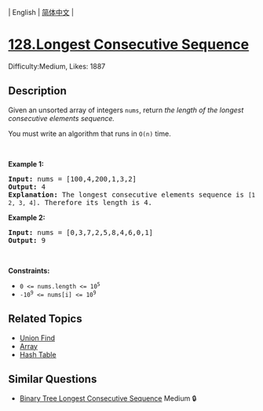 
| English | [简体中文](problem_zh.md) |

# [128.Longest Consecutive Sequence](https://leetcode.com/problems/longest-consecutive-sequence/)
Difficulty:Medium, Likes: 1887

## Description

<p>Given an unsorted array of integers <code>nums</code>, return <em>the length of the longest consecutive elements sequence.</em></p>

<p>You must write an algorithm that runs in&nbsp;<code>O(n)</code>&nbsp;time.</p>

<p>&nbsp;</p>
<p><strong class="example">Example 1:</strong></p>

<pre>
<strong>Input:</strong> nums = [100,4,200,1,3,2]
<strong>Output:</strong> 4
<strong>Explanation:</strong> The longest consecutive elements sequence is <code>[1, 2, 3, 4]</code>. Therefore its length is 4.
</pre>

<p><strong class="example">Example 2:</strong></p>

<pre>
<strong>Input:</strong> nums = [0,3,7,2,5,8,4,6,0,1]
<strong>Output:</strong> 9
</pre>

<p>&nbsp;</p>
<p><strong>Constraints:</strong></p>

<ul>
	<li><code>0 &lt;= nums.length &lt;= 10<sup>5</sup></code></li>
	<li><code>-10<sup>9</sup> &lt;= nums[i] &lt;= 10<sup>9</sup></code></li>
</ul>


## Related Topics

- [Union Find](https://leetcode.com/tag/union-find/)
- [Array](https://leetcode.com/tag/array/)
- [Hash Table](https://leetcode.com/tag/hash-table/)

## Similar Questions

- [Binary Tree Longest Consecutive Sequence](../binary-tree-longest-consecutive-sequence/README_EN.md) Medium 🔒
